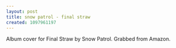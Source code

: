 ```yaml
---
layout: post
title: snow patrol - final straw
created: 1097961197
---
```

Album cover for Final Straw by Snow Patrol.  Grabbed from Amazon.
